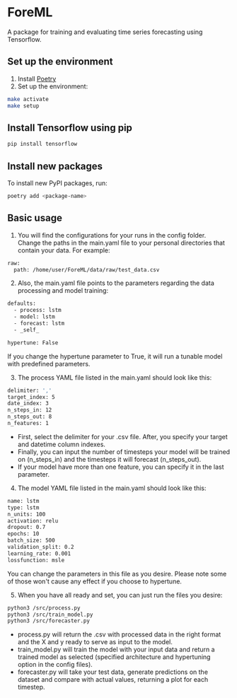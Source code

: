 # ForeML
A package for training and evaluating time series forecasting using Tensorflow.

## Set up the environment
1. Install [Poetry](https://python-poetry.org/docs/#installation)
2. Set up the environment:
```bash
make activate
make setup
```

## Install Tensorflow using pip
```bash
pip install tensorflow
```

## Install new packages
To install new PyPI packages, run:
```bash
poetry add <package-name>
```

## Basic usage
1. You will find the configurations for your runs in the config folder.
   Change the paths in the main.yaml file to your personal directories that contain your data. For example:
```bash
raw:
  path: /home/user/ForeML/data/raw/test_data.csv
```
2. Also, the main.yaml file points to the parameters regarding the data processing and model training:
```bash
defaults:
  - process: lstm
  - model: lstm
  - forecast: lstm
  - _self_

hypertune: False
```
If you change the hypertune parameter to True, it will run a tunable model with predefined parameters.

3. The process YAML file listed in the main.yaml should look like this:
```bash
delimiter: ','
target_index: 5
date_index: 3
n_steps_in: 12
n_steps_out: 8
n_features: 1
```
- First, select the delimiter for your .csv file. After, you specify your target and datetime column indexes.
- Finally, you can input the number of timesteps your model will be trained on (n_steps_in) and the timesteps it will forecast (n_steps_out).
- If your model have more than one feature, you can specify it in the last parameter.

4. The model YAML file listed in the main.yaml should look like this:
```bash
name: lstm
type: lstm
n_units: 100
activation: relu
dropout: 0.7
epochs: 10
batch_size: 500
validation_split: 0.2
learning_rate: 0.001
lossfunction: msle
```
You can change the parameters in this file as you desire. Please note some of those won't cause any effect if you choose to hypertune.

5. When you have all ready and set, you can just run the files you desire:
```bash
python3 /src/process.py
python3 /src/train_model.py
python3 /src/forecaster.py
```
- process.py will return the .csv with processed data in the right format and the X and y ready to serve as input to the model.
- train_model.py will train the model with your input data and return a trained model as selected (specified architecture and hypertuning option in the config files).
- forecaster.py will take your test data, generate predictions on the dataset and compare with actual values, returning a plot for each timestep.